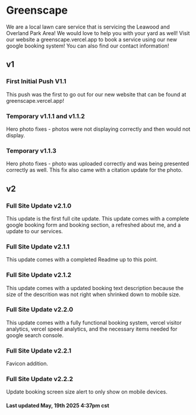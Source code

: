 # Greenscape

We are a local lawn care service that is servicing the Leawood and Overland Park Area! We would love to help you with your yard as well! Visit our website a greenscape.vercel.app to book a service using our new google booking system! You can also find our contact information!

## v1

### First Initial Push V1.1
This push was the first to go out for our new website that can be found at greenscape.vercel.app!

### Temporary v1.1.1 and v1.1.2
Hero photo fixes - photos were not displaying correctly and then would not display.

### Temporary v1.1.3
Hero photo fixes - photo was uploaded correctly and was being presented correctly as well. This fix also came with a citation update for the photo.

## v2

### Full Site Update v2.1.0
This update is the first full cite update. This update comes with a complete google booking form and booking section, a refreshed about me, and a update to our services.

### Full Site Update v2.1.1
This update comes with a completed Readme up to this point.

### Full Site Update v2.1.2
This update comes with a updated booking text description because the size of the descrition was not right when shrinked down to mobile size.

### Full Site Update v2.2.0
This update comes with a fully functional booking system, vercel visitor analytics, vercel speed analytics, and the necessary items needed for google search console.

### Full Site Update v2.2.1
Favicon addition.

### Full Site Update v2.2.2
Update booking screen size alert to only show on mobile devices.

#### Last updated May, 19th 2025 4:37pm cst